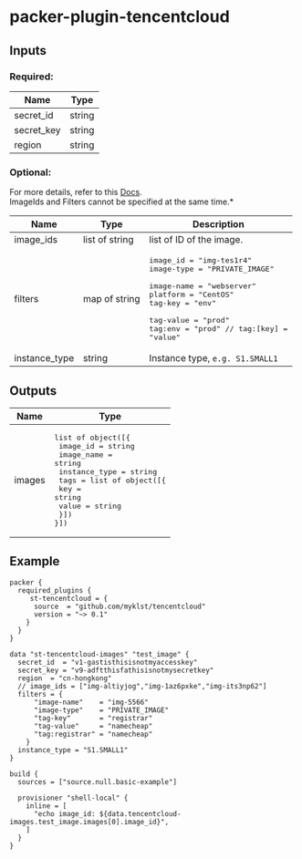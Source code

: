 # packer-plugin-tencentcloud

## Inputs

### Required:
|    Name   |  Type  |
|-----------|--------|
|secret_id  | string |
|secret_key | string |
|region     | string |

### Optional:

For more details, refer to this [Docs](https://www.tencentcloud.com/document/product/213/33272).<br>
ImageIds and Filters cannot be specified at the same time.*

|    Name      | Type          | Description                                                                                            |
|--------------|---------------|--------------------------------------------------------------------------------------------------------|
|image_ids     | list of string        | list of ID of the image.                                                                                       |
|filters       | map of string | <pre>image_id   = "img-tes1r4" <br>image-type = "PRIVATE_IMAGE" <br>image-name = "webserver"<br>platform   = "CentOS" <br>tag-key    = "env" <br>tag-value  = "prod" <br>tag:env    = "prod" // tag:[key] = "value"</pre>|
|instance_type | string        | Instance type, `e.g. S1.SMALL1`                                                                                  |


## Outputs
|    Name     | Type           |
|-------------|----------------|
|images       | <pre>list of object([{<br>  image_id      = string<br>  image_name    = string<br>  instance_type = string<br>  tags          = list of object([{<br>      key   = string<br>      value = string<br>   }])<br>}])</pre> |


## Example
```
packer {
  required_plugins {
     st-tencentcloud = {
      source  = "github.com/myklst/tencentcloud"
      version = "~> 0.1"
    }
  }
}

data "st-tencentcloud-images" "test_image" {
  secret_id  = "v1-gastisthisisnotmyaccesskey"
  secret_key = "v9-adftthisfathisisnotmysecretkey"
  region  = "cn-hongkong"
  // image_ids = ["img-altiyjog","img-1az6pxke","img-its3np62"]
  filters = {
      "image-name"    = "img-5566"
      "image-type"    = "PRIVATE_IMAGE"
      "tag-key"       = "registrar"
      "tag-value"     = "namecheap"
      "tag:registrar" = "namecheap"
    }
  instance_type = "S1.SMALL1"
}

build {
  sources = ["source.null.basic-example"]

  provisioner "shell-local" {
    inline = [
      "echo image_id: ${data.tencentcloud-images.test_image.images[0].image_id}",
    ]
  }
}
```
